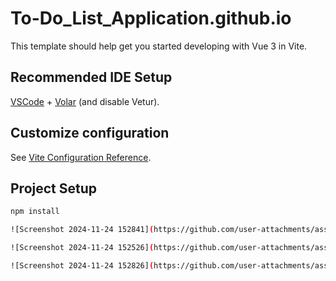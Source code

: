 # To-Do_List_Application.github.io

This template should help get you started developing with Vue 3 in Vite.

## Recommended IDE Setup

[VSCode](https://code.visualstudio.com/) + [Volar](https://marketplace.visualstudio.com/items?itemName=Vue.volar) (and disable Vetur).

## Customize configuration

See [Vite Configuration Reference](https://vite.dev/config/).

## Project Setup

```sh
npm install

![Screenshot 2024-11-24 152841](https://github.com/user-attachments/assets/4985b31c-5649-4f13-b5a3-0f0bf4bd179a)

![Screenshot 2024-11-24 152526](https://github.com/user-attachments/assets/b6ab7912-5431-42ae-b052-daceda36fea5)

![Screenshot 2024-11-24 152826](https://github.com/user-attachments/assets/6e386c35-6b1b-4614-bea1-1682fb15143a)
